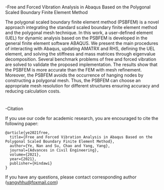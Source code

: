 #
-Free and Forced Vibration Analysis in Abaqus Based on the Polygonal Scaled Boundary Finite Element Method


The polygonal scaled boundary finite element method (PSBFEM) is a novel approach integrating the standard scaled boundary finite element method and the polygonal mesh technique. In this work, a user-defined element (UEL) for dynamic analysis based on the PSBFEM is developed in the general finite element software ABAQUS. We present the main procedures of interacting with Abaqus, updating AMATRX and RHS, defining the UEL element, and solving the stiffness and mass matrices through eigenvalue decomposition. Several benchmark problems of free and forced vibration are solved to validate the proposed implementation. The results show that the PSBFEM is more accurate than the FEM with mesh refinement. Moreover, the PSBFEM avoids the occurrence of hanging nodes by constructing a polygonal mesh. Thus, the PSBFEM can choose an appropriate mesh resolution for different structures ensuring accuracy and reducing calculation costs.
#
-Citation

If you use our code for academic research, you are encouraged to cite the following paper:

```
@article{ye2021free,
  title={Free and Forced Vibration Analysis in Abaqus Based on the Polygonal Scaled Boundary Finite Element Method},
  author={Ye, Nan and Su, Chao and Yang, Yang},
  journal={Advances in Civil Engineering},
  volume={2021},
  year={2021},
  publisher={Hindawi}
}

```
If you have any questions, please contact corresponding author (yangyhhu@foxmail.com)
